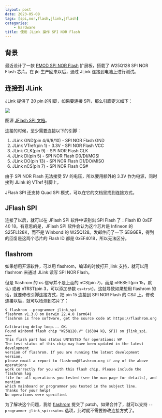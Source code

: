 ```yaml
---
layout: post
date: 2023-05-08
tags: [spi,nor,flash,jlink,jflash]
categories:
    - hardware
title: 使用 JLink 操作 SPI NOR Flash
---
```


## 背景

最近设计了一款 [PMOD SPI NOR Flash](https://github.com/jiegec/PMOD-SPI-NOR-FLASH) 扩展板，搭载了 W25Q128 SPI NOR Flash 芯片。在 jlc 生产回来以后，通过 JLink 连接到电脑上进行测试。

## 连接到 JLink

JLink 提供了 20 pin 的引脚，如果要连接 SPI，那么引脚定义如下：

![](https://c.a.segger.com/fileadmin/images/products/J-Link/Software/pinout-spi-20-pin.gif.webp)

图源 [JFlash SPI 文档](https://www.segger.com/products/debug-probes/j-link/tools/j-flash-spi/)。

连接的时候，至少需要连接以下的引脚：

1. JLink GND(pin 4/6/8/10) - SPI NOR Flash GND
2. JLink VTref(pin 1) - 3.3V - SPI NOR Flash VCC
3. JLink CLK(pin 9) - SPI NOR Flash CLK
4. JLink DI(pin 5) - SPI NOR Flash D0/DI/MOSI
5. JLink DO(pin 13) - SPI NOR Flash D1/DO/MISO
6. JLink nCS(pin 7) - SPI NOR Flash CS#

由于 SPI NOR Flash 无法接受 5V 的电压，所以要用额外的 3.3V 作为电源，同时接到 JLink 的 VTref 引脚上。

JFlash SPI 还支持 Quad SPI 模式，可以在它的文档里找到连接方式。

## JFlash SPI

连接了以后，就可以在 JFlash SPI 软件中识别出 SPI Flash 了：Flash ID 0xEF 40 18。有意思的是，JFlash SPI 软件会认为这个芯片是 Infineon 的 S25FL128K，而不是 Winbond 的 W25Q128。发邮件问了一下 SEGGER，得到的回复是这两个芯片的 Flash ID 都是 0xEF4018，所以无法区分。

## flashrom

如果想用开源软件，可以用 flashrom，编译的时候打开 jlink 支持，就可以用 flashrom 来通过 JLink 读写 SPI NOR Flash。

但是 flashrom 的 cs 信号并不是上面的 nCS(pin 7)，而是 nRESET(pin 15，默认) 或者 nTRST(pin 3，可以添加参数 `cs=trst`)。这就导致如果想用 flashrom 的话，就要修改引脚连接方式，把 pin 15 连接到 SPI NOR Flash 的 CS# 上。修改连接以后，就可以检测到芯片了：

```shell
$ flashrom --programmer jlink_spi
flashrom v1.3.0 on Darwin 22.4.0 (arm64)
flashrom is free software, get the source code at https://flashrom.org

Calibrating delay loop... OK.
Found Winbond flash chip "W25Q128.V" (16384 kB, SPI) on jlink_spi.
===
This flash part has status UNTESTED for operations: WP
The test status of this chip may have been updated in the latest development
version of flashrom. If you are running the latest development version,
please email a report to flashrom@flashrom.org if any of the above operations
work correctly for you with this flash chip. Please include the flashrom log
file for all operations you tested (see the man page for details), and mention
which mainboard or programmer you tested in the subject line.
Thanks for your help!
No operations were specified.
```

为了解决这个问题，我给 [flashrom](https://review.coreboot.org/c/flashrom/+/75011) 提交了 patch，如果合并了，就可以支持 `--programmer jlink_spi:cs=tms` 选项，此时就不需要修改连接方式了。